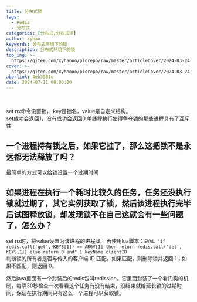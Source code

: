 ```yaml
---
title: 分布式锁
tags:
  - Redis
  - 分布式
categories: [分布式,分布式锁]
author: xyhao
keywords: 分布式环境下的锁
description: 分布式环境下的锁
top_img: >-
  https://gitee.com/xyhaooo/picrepo/raw/master/articleCover/2024-03-24-lock.png
cover: >-
  https://gitee.com/xyhaooo/picrepo/raw/master/articleCover/2024-03-24-lock.png
abbrlink: 4eb3381c
date: 2024-07-11 00:00:00
---
```




<br>

set nx命令设置锁， key是锁名，value是自定义结构。  
set成功会返回1，没有成功会返回0.单线程执行使得争夺锁的那些进程具有了互斥性  

## 一个进程持有锁之后，如果它挂了，那么这把锁不是永远都无法释放了吗？  
最简单的方式可以给锁设置一个过期时间  

## 如果进程在执行一个耗时比较久的任务，任务还没执行锁就过期了，其它实例获取了锁，然后该进程执行完毕后试图释放锁，却发现锁不在自己这就会有一些问题了，怎么办？  

set nx时，将value设置为该进程的进程id。
再使用lua脚本：`EVAL "if redis.call('get', KEYS[1]) == ARGV[1] then return redis.call('del', KEYS[1]) else return 0 end" 1 keyName clientID`  
判断锁的所有者是否与传入的客户端 ID 匹配。如果匹配，则删除锁并返回 1；如果不匹配，则返回 0。

然后java里面有一个封装后的redis包叫redission。它里面封装了一个看门狗的机制，每隔30秒检查一次看看这个任务有没有结束，没结束就给延长锁的过期时间，保证在执行期间只有这么一个进程可以获取锁。
